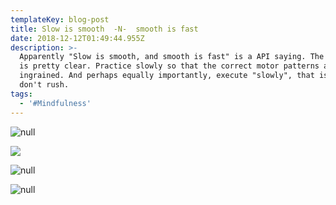 ```yaml
---
templateKey: blog-post
title: Slow is smooth  -N-  smooth is fast
date: 2018-12-12T01:49:44.955Z
description: >-
  Apparently "Slow is smooth, and smooth is fast" is a API saying. The meaning
  is pretty clear. Practice slowly so that the correct motor patterns are
  ingrained. And perhaps equally importantly, execute "slowly", that is to say,
  don't rush.
tags:
  - '#Mindfulness'
---
```

![null](/img/img953233.jpg)

![](/img/img_20181217_072037_01.gif)

![null](/img/img_20181211_210316_01.gif)

![null](/img/how-successful-people-stay-calm-graph1.jpg)
